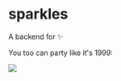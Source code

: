 # sparkles

A backend for :sparkles:

You too can party like it's 1999: 

![](https://cloud.githubusercontent.com/assets/279389/10439392/6977ab96-70ee-11e5-984b-92ed1520c6aa.png)
